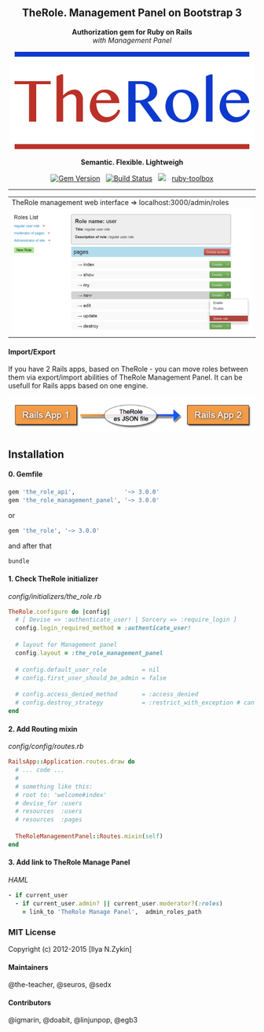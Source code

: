<h2 align="center" class='center' style="text-align:center">
  TheRole. Management Panel on Bootstrap 3
</h2>

<p align="center" class='center' style="text-align:center">
  <b>Authorization gem for Ruby on Rails</b><br>
  <i>with Management Panel</i>
</p>

<p align="center" class='center' style="text-align:center">
  <img src="https://raw.githubusercontent.com/TheRole/docs/master/images/the_role.png" alt="TheRole. Authorization gem for Ruby on Rails with Administrative interface">
</p>

<p align="center" class='center' style="text-align:center">
  <b>Semantic. Flexible. Lightweigh</b>
</p>

<div align="center" class='center' style="text-align:center">

<a href="http://badge.fury.io/rb/the_role"><img src="https://badge.fury.io/rb/the_role.svg" alt="Gem Version" height="18"></a>
&nbsp;
<a href="https://travis-ci.org/TheRole/DummyApp"><img src="https://travis-ci.org/TheRole/DummyApp.svg?branch=master" alt="Build Status" height="18"></a>
&nbsp;
<a href="https://codeclimate.com/github/TheRole/TheRoleManagementPanelBootstrap3"><img src="https://codeclimate.com/github/TheRole/TheRoleManagementPanelBootstrap3/badges/gpa.svg" /></a>
&nbsp;
<a href="https://www.ruby-toolbox.com/categories/rails_authorization">ruby-toolbox</a>
</div>

<hr>

<table>
<tr>
  <td>TheRole management web interface => localhost:3000/admin/roles</td>
</tr>
<tr>
  <td>
    <img src="https://raw.githubusercontent.com/TheRole/docs/master/images/gui.png" alt="TheRole GUI">
  </td>
</tr>
</table>

#### Import/Export

If you have 2 Rails apps, based on TheRole - you can move roles between them via export/import abilities of TheRole Management Panel.
It can be usefull for Rails apps based on one engine.

<div align="center" class='center' style="text-align:center">
  <img src="https://raw.githubusercontent.com/TheRole/docs/master/images/import_export.png" alt="TheRole. Authorization gem for Ruby on Rails with Administrative interface">
</div>

## Installation

#### 0. Gemfile

```ruby
gem 'the_role_api',              '~> 3.0.0'
gem 'the_role_management_panel', '~> 3.0.0'
```

or

```ruby
gem 'the_role', '~> 3.0.0'
```

and after that

```sh
bundle
```

#### 1. Check TheRole initializer

<i>config/initializers/the_role.rb</i>

```ruby
TheRole.configure do |config|
  # [ Devise => :authenticate_user! | Sorcery => :require_login ]
  config.login_required_method = :authenticate_user!

  # layout for Management panel
  config.layout = :the_role_management_panel

  # config.default_user_role          = nil
  # config.first_user_should_be_admin = false

  # config.access_denied_method       = :access_denied
  # config.destroy_strategy           = :restrict_with_exception # can be nil
end
```

#### 2. Add Routing mixin

<i>config/config/routes.rb</i>

```ruby
RailsApp::Application.routes.draw do
  # ... code ...
  #
  # something like this:
  # root to: 'welcome#index'
  # devise_for :users
  # resources  :users
  # resources  :pages

  TheRoleManagementPanel::Routes.mixin(self)
end
```

#### 3. Add link to TheRole Manage Panel

<i>HAML</i>

```ruby
- if current_user
  - if current_user.admin? || current_user.moderator?(:roles)
    = link_to 'TheRole Manage Panel',  admin_roles_path
```

### MIT License

Copyright (c) 2012-2015 [Ilya N.Zykin]

#### Maintainers

@the-teacher, @seuros, @sedx

#### Contributors

@igmarin, @doabit, @linjunpop, @egb3
